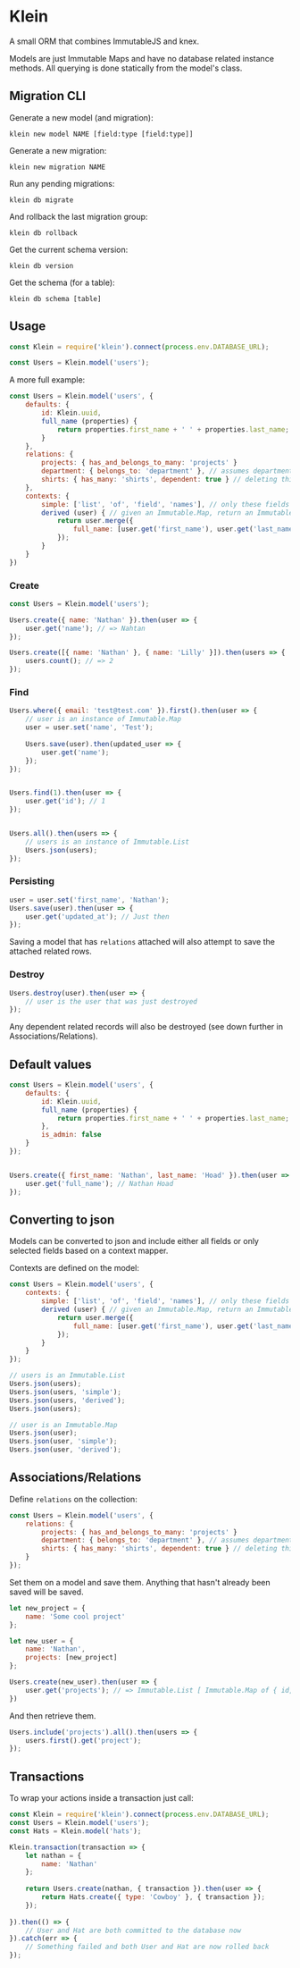 # Klein

A small ORM that combines ImmutableJS and knex.

Models are just Immutable Maps and have no database related instance methods. All querying is done statically from the model's class.


## Migration CLI

Generate a new model (and migration):

`klein new model NAME [field:type [field:type]]`

Generate a new migration:

`klein new migration NAME`

Run any pending migrations:

`klein db migrate`

And rollback the last migration group:

`klein db rollback`

Get the current schema version:

`klein db version`

Get the schema (for a table):

`klein db schema [table]`


## Usage

```javascript
const Klein = require('klein').connect(process.env.DATABASE_URL);

const Users = Klein.model('users');
```

A more full example:

```javascript
const Users = Klein.model('users', {
    defaults: {
        id: Klein.uuid,
        full_name (properties) {
            return properties.first_name + ' ' + properties.last_name;
        }
    },
    relations: {
        projects: { has_and_belongs_to_many: 'projects' }
        department: { belongs_to: 'department' }, // assumes department_id
        shirts: { has_many: 'shirts', dependent: true } // deleting this user will delete all of their shirts
    },
    contexts: {
        simple: ['list', 'of', 'field', 'names'], // only these fields are included in the resulting object
        derived (user) { // given an Immutable.Map, return an Immutable.Map
            return user.merge({
                full_name: [user.get('first_name'), user.get('last_name')].join(' ')
            });
        }
    }
})
```


### Create

```javascript
const Users = Klein.model('users');

Users.create({ name: 'Nathan' }).then(user => {
    user.get('name'); // => Nahtan
});

Users.create([{ name: 'Nathan' }, { name: 'Lilly' }]).then(users => {
    users.count(); // => 2
});
```


### Find

```javascript
Users.where({ email: 'test@test.com' }).first().then(user => {
    // user is an instance of Immutable.Map
    user = user.set('name', 'Test');
    
    Users.save(user).then(updated_user => {
        user.get('name');
    });
});


Users.find(1).then(user => {
    user.get('id'); // 1
});


Users.all().then(users => {
    // users is an instance of Immutable.List
    Users.json(users);
});

```


### Persisting

```javascript
user = user.set('first_name', 'Nathan');
Users.save(user).then(user => {
    user.get('updated_at'); // Just then
});
```

Saving a model that has `relations` attached will also attempt to save the attached related rows.


### Destroy

```javascript
Users.destroy(user).then(user => {
    // user is the user that was just destroyed
});
```

Any dependent related records will also be destroyed (see down further in Associations/Relations).


## Default values

```javascript
const Users = Klein.model('users', {
    defaults: {
        id: Klein.uuid,
        full_name (properties) {
            return properties.first_name + ' ' + properties.last_name;
        },
        is_admin: false
    }
});


Users.create({ first_name: 'Nathan', last_name: 'Hoad' }).then(user => {
    user.get('full_name'); // Nathan Hoad
});
```


## Converting to json

Models can be converted to json and include either all fields or only selected fields based on a context mapper.

Contexts are defined on the model:

```javascript
const Users = Klein.model('users', {
    contexts: {
        simple: ['list', 'of', 'field', 'names'], // only these fields are included in the resulting object
        derived (user) { // given an Immutable.Map, return an Immutable.Map
            return user.merge({
                full_name: [user.get('first_name'), user.get('last_name')].join(' ')
            });
        }
    }
});

// users is an Immutable.List
Users.json(users);
Users.json(users, 'simple');
Users.json(users, 'derived');
Users.json(users);

// user is an Immutable.Map
Users.json(user);
Users.json(user, 'simple');
Users.json(user, 'derived');
```


## Associations/Relations

Define `relations` on the collection:

```javascript
const Users = Klein.model('users', {
    relations: {
        projects: { has_and_belongs_to_many: 'projects' }
        department: { belongs_to: 'department' }, // assumes department_id
        shirts: { has_many: 'shirts', dependent: true } // deleting this user will delete all of their shirts
    }
});
```

Set them on a model and save them. Anything that hasn't already been saved will be saved.

```javascript
let new_project = {
    name: 'Some cool project'
};

let new_user = {
    name: 'Nathan',
    projects: [new_project]
};

Users.create(new_user).then(user => {
    user.get('projects'); // => Immutable.List [ Immutable.Map of { id, name: 'Some cool project', created_at, updated_at } ]
})
```

And then retrieve them.

```javascript
Users.include('projects').all().then(users => {
    users.first().get('project');
});
```


## Transactions

To wrap your actions inside a transaction just call:

```javascript
const Klein = require('klein').connect(process.env.DATABASE_URL);
const Users = Klein.model('users');
const Hats = Klein.model('hats');

Klein.transaction(transaction => {
    let nathan = {
        name: 'Nathan'
    };
    
    return Users.create(nathan, { transaction }).then(user => {
        return Hats.create({ type: 'Cowboy' }, { transaction });
    });
    
}).then(() => {
    // User and Hat are both committed to the database now
}).catch(err => {
    // Something failed and both User and Hat are now rolled back
});
```
